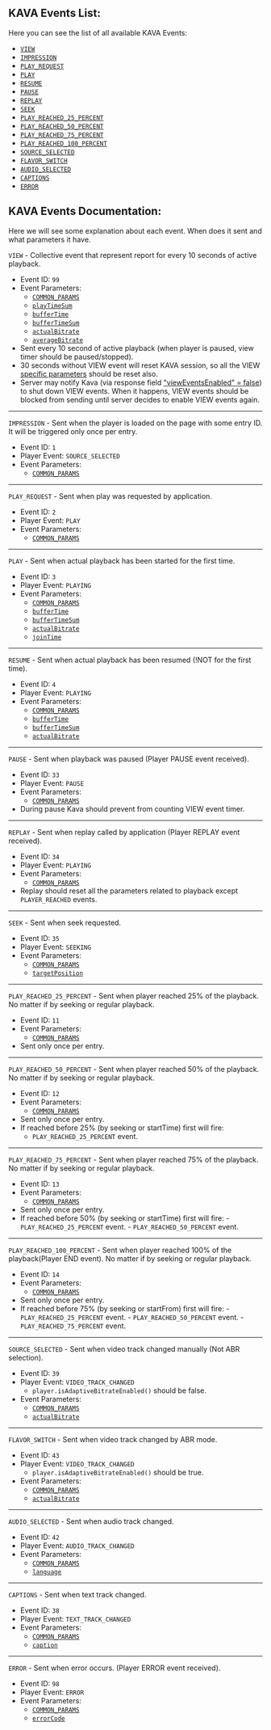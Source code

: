 ##  KAVA Events List:

Here you can see the list of all available KAVA Events:

* [`VIEW`](#viewEvent)
* [`IMPRESSION`](#impressionEvent)
* [`PLAY_REQUEST`](#playRequestEvent)
* [`PLAY`](#playEvent)
* [`RESUME`](#resumeEvent)
* [`PAUSE`](#pauseEvent)
* [`REPLAY`](#replayEvent)
* [`SEEK`](#seekEvent)
* [`PLAY_REACHED_25_PERCENT`](#play25Event)
* [`PLAY_REACHED_50_PERCENT`](#play50Event)
* [`PLAY_REACHED_75_PERCENT`](#play75Event)
* [`PLAY_REACHED_100_PERCENT`](#play100Event)
* [`SOURCE_SELECTED`](#sourceSelectedEvent)
* [`FLAVOR_SWITCH`](#flavourSwitchEvent)
* [`AUDIO_SELECTED`](#audioSelectedEvent)
* [`CAPTIONS`](#captionsEvent)
* [`ERROR`](#errorEvent)

        
## KAVA Events Documentation:
Here we will see some explanation about each event. When does it sent and what parameters it have.


 <a id="viewEvent"></a>`VIEW` - Collective event that represent report for every 10 seconds of active playback.
  - Event ID: `99`
  - Event Parameters:
    - [`COMMON_PARAMS`](./kava-parameters.md#common_params)
    - [`playTimeSum`](./kava-parameters.md#playTimeSum)
    - [`bufferTime`](./kava-parameters.md#bufferTime)
    - [`bufferTimeSum`](./kava-parameters.md#bufferTimeSum)
    - [`actualBitrate`](./kava-parameters.md#actualBitrate)
    - [`averageBitrate`](./kava-parameters.md#averageBitrate)
  - Sent every 10 second of active playback (when player is paused, view timer should be paused/stopped).
  - 30 seconds without VIEW event will reset KAVA session, so all the VIEW [specific parameters](#endSessionResetParams) should be reset also.
  - Server may notify Kava (via response field ["viewEventsEnabled" = false](#serverResponse)) to shut down VIEW events. When it happens, VIEW events should be blocked from sending until server decides to enable VIEW events again. 

---
    
 <a id="impressionEvent"></a>`IMPRESSION` - Sent when the player is loaded on the page with some entry ID. <BR>It will be triggered only once per entry. 
 - Event ID: `1`    
 - Player Event: `SOURCE_SELECTED`
 - Event Parameters:
	 - [`COMMON_PARAMS`](./kava-parameters.md#common_params)

---
    
<a id="playRequestEvent"></a>`PLAY_REQUEST` - Sent when play was requested by application.
 - Event ID: `2`    
 - Player Event: `PLAY`
 - Event Parameters:
	 - [`COMMON_PARAMS`](./kava-parameters.md#common_params)

---
    
<a id="playEvent"></a>`PLAY` - Sent when actual playback has been started for the first time.
   - Event ID: `3`
   - Player Event: `PLAYING`
   - Event Parameters:
        - [`COMMON_PARAMS`](./kava-parameters.md#common_params)
        - [`bufferTime`](./kava-parameters.md#bufferTime)
        - [`bufferTimeSum`](./kava-parameters.md#bufferTimeSum)
        - [`actualBitrate`](./kava-parameters.md#actualBitrate)
        - [`joinTime`](./kava-parameters.md#joinTime)
        
   ---
    
 <a id="resumeEvent"></a>`RESUME` - Sent when actual playback has been resumed (!NOT for the first time).
   - Event ID: `4`
   - Player Event: `PLAYING`
   - Event Parameters:
        - [`COMMON_PARAMS`](./kava-parameters.md#common_params)
        - [`bufferTime`](./kava-parameters.md#bufferTime)
        - [`bufferTimeSum`](./kava-parameters.md#bufferTimeSum)
        - [`actualBitrate`](./kava-parameters.md#actualBitrate)
   
   ---
    
<a id="pauseEvent"></a>`PAUSE` - Sent when playback was paused (Player PAUSE event received).
- Event ID: `33`
- Player Event: `PAUSE`
- Event Parameters:
	 - [`COMMON_PARAMS`](./kava-parameters.md#common_params)
 - During pause Kava should prevent from counting VIEW event timer.

---
    
<a id="replayEvent"></a>`REPLAY` - Sent when replay called by application (Player REPLAY event received).
- Event ID: `34`
- Player Event: `PLAYING`
- Event Parameters:
    - [`COMMON_PARAMS`](./kava-parameters.md#common_params)
 - Replay should reset all the parameters related to playback except `PLAYER_REACHED` events.

---
    
 <a id="seekEvent"></a>`SEEK` - Sent when seek requested.
 - Event ID: `35`
 - Player Event: `SEEKING`
 - Event Parameters:
   - [`COMMON_PARAMS`](./kava-parameters.md#common_params)
   - [`targetPosition`](./kava-parameters.md#targetPosition)

---
    
<a id="play25Event"></a>`PLAY_REACHED_25_PERCENT` - Sent when player reached 25% of the playback. No matter if by seeking or regular playback.
- Event ID: `11`
- Event Parameters:
   - [`COMMON_PARAMS`](./kava-parameters.md#common_params)
 - Sent only once per entry.
 
 ---
 
 <a id="play50Event"></a>`PLAY_REACHED_50_PERCENT` - Sent when player reached 50% of the playback. No matter if by seeking or regular playback.
- Event ID: `12`
- Event Parameters:
   - [`COMMON_PARAMS`](./kava-parameters.md#common_params)
 - Sent only once per entry. 
  - If reached before 25% (by seeking or startTime) first will fire:
       - `PLAY_REACHED_25_PERCENT` event.
---
 <a id="play75Event"></a>`PLAY_REACHED_75_PERCENT` - Sent when player reached 75% of the playback. No matter if by seeking or regular playback.
- Event ID: `13`
- Event Parameters:
   - [`COMMON_PARAMS`](./kava-parameters.md#common_params)
 - Sent only once per entry. 
  - If reached before 50% (by seeking or startTime) first will fire:
        - `PLAY_REACHED_25_PERCENT` event.
        - `PLAY_REACHED_50_PERCENT` event.
---
 <a id="play100Event"></a>`PLAY_REACHED_100_PERCENT` - Sent when player reached 100% of the playback(Player END event).
No matter if by seeking or regular playback.
- Event ID: `14`
- Event Parameters:
   - [`COMMON_PARAMS`](./kava-parameters.md#common_params)
 - Sent only once per entry. 
  - If reached before 75% (by seeking or startFrom) first will fire: 
        - `PLAY_REACHED_25_PERCENT` event.
        - `PLAY_REACHED_50_PERCENT` event.
        - `PLAY_REACHED_75_PERCENT` event.

---
    
 <a id="sourceSelectedEvent"></a>`SOURCE_SELECTED` - Sent when video track changed manually (Not ABR selection).
 - Event ID: `39`
 - Player Event: `VIDEO_TRACK_CHANGED`
	 - `player.isAdaptiveBitrateEnabled()` should be false.
  - Event Parameters:
    - [`COMMON_PARAMS`](./kava-parameters.md#common_params)
     - [`actualBitrate`](./kava-parameters.md#actualBitrate)

---

 <a id="flavourSwitchEvent"></a>`FLAVOR_SWITCH` - Sent when video track changed by ABR mode.  
 - Event ID: `43`
 - Player Event: `VIDEO_TRACK_CHANGED` 
	 - `player.isAdaptiveBitrateEnabled()` should be true.
 - Event Parameters:
    - [`COMMON_PARAMS`](./kava-parameters.md#common_params)
     - [`actualBitrate`](./kava-parameters.md#actualBitrate)
    
---
    
 <a id="audioSelectedEvent"></a>`AUDIO_SELECTED` - Sent when audio track changed.
  - Event ID: `42`
  - Player Event: `AUDIO_TRACK_CHANGED`
  - Event Parameters:
    - [`COMMON_PARAMS`](./kava-parameters.md#common_params)
     - [`language`](./kava-parameters.md#language)
---
    
<a id="captionsEvent"></a>`CAPTIONS` - Sent when text track changed. 
  - Event ID: `38`
  - Player Event: `TEXT_TRACK_CHANGED`
   - Event Parameters:
        - [`COMMON_PARAMS`](./kava-parameters.md#common_params)
        - [`caption`](./kava-parameters.md#caption)
       
 ---
 <a id="errorEvent"></a>`ERROR` - Sent when error occurs. (Player ERROR event received).
 - Event ID: `98`
  - Player Event: `ERROR`
  - Event Parameters:
	  - [`COMMON_PARAMS`](./kava-parameters.md#common_params)
	  - [`errorCode`](./kava-parameters.md#errorCode)

